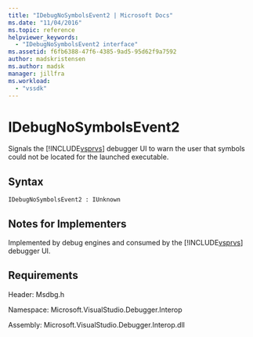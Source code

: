 ```yaml
---
title: "IDebugNoSymbolsEvent2 | Microsoft Docs"
ms.date: "11/04/2016"
ms.topic: reference
helpviewer_keywords:
  - "IDebugNoSymbolsEvent2 interface"
ms.assetid: f6fb6388-47f6-4385-9ad5-95d62f9a7592
author: madskristensen
ms.author: madsk
manager: jillfra
ms.workload:
  - "vssdk"
---
```

# IDebugNoSymbolsEvent2
Signals the [!INCLUDE[vsprvs](../../../code-quality/includes/vsprvs_md.md)] debugger UI to warn the user that symbols could not be located for the launched executable.

## Syntax

```
IDebugNoSymbolsEvent2 : IUnknown
```

## Notes for Implementers
 Implemented by debug engines and consumed by the [!INCLUDE[vsprvs](../../../code-quality/includes/vsprvs_md.md)] debugger UI.

## Requirements
 Header: Msdbg.h

 Namespace: Microsoft.VisualStudio.Debugger.Interop

 Assembly: Microsoft.VisualStudio.Debugger.Interop.dll